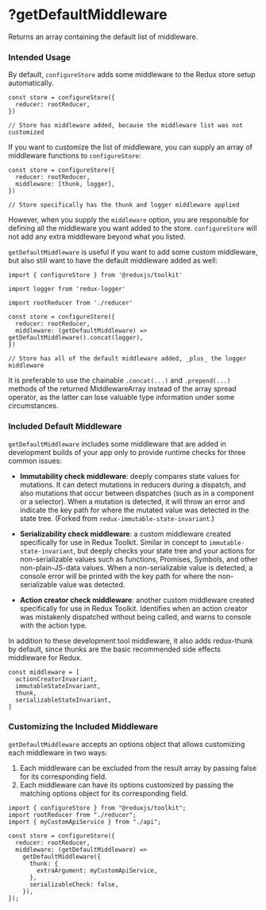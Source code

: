 # ?getDefaultMiddleware

Returns an array containing the default list of middleware.

### Intended Usage

By default, `configureStore` adds some middleware to the Redux store setup automatically.

~~~
const store = configureStore({
  reducer: rootReducer,
})

// Store has middleware added, because the middleware list was not customized
~~~

If you want to customize the list of middleware, you can supply an array of middleware functions to `configureStore`:

~~~
const store = configureStore({
  reducer: rootReducer,
  middleware: [thunk, logger],
})

// Store specifically has the thunk and logger middleware applied
~~~

However, when you supply the `middleware` option, you are responsible for defining all the middleware you want added to the store. `configureStore` will not add any extra middleware beyond what you listed.

`getDefaultMiddleware` is useful if you want to add some custom middleware, but also still want to have the default middleware added as well:

~~~
import { configureStore } from '@reduxjs/toolkit'

import logger from 'redux-logger'

import rootReducer from './reducer'

const store = configureStore({
  reducer: rootReducer,
  middleware: (getDefaultMiddleware) => getDefaultMiddleware().concat(logger),
})

// Store has all of the default middleware added, _plus_ the logger middleware
~~~

It is preferable to use the chainable `.concat(...)` and `.prepend(...)` methods of the returned MiddlewareArray instead of the array spread operator, as the latter can lose valuable type information under some circumstances.

### Included Default Middleware

`getDefaultMiddleware` includes some middleware that are added in development builds of your app only to provide runtime checks for three common issues:

* __Immutability check middleware__: deeply compares state values for mutations. It can detect mutations in reducers during a dispatch, and also mutations that occur between dispatches (such as in a component or a selector). When a mutation is detected, it will throw an error and indicate the key path for where the mutated value was detected in the state tree. (Forked from `redux-immutable-state-invariant`.)

* __Serializability check middleware__: a custom middleware created specifically for use in Redux Toolkit. Similar in concept to `immutable-state-invariant`, but deeply checks your state tree and your actions for non-serializable values such as functions, Promises, Symbols, and other non-plain-JS-data values. When a non-serializable value is detected, a console error will be printed with the key path for where the non-serializable value was detected.

* __Action creator check middleware__: another custom middleware created specifically for use in Redux Toolkit. Identifies when an action creator was mistakenly dispatched without being called, and warns to console with the action type.

In addition to these development tool middleware, it also adds redux-thunk by default, since thunks are the basic recommended side effects middleware for Redux.

~~~
const middleware = [
  actionCreatorInvariant,
  immutableStateInvariant,
  thunk,
  serializableStateInvariant,
]
~~~

### Customizing the Included Middleware

`getDefaultMiddleware` accepts an options object that allows customizing each middleware in two ways:

1. Each middleware can be excluded from the result array by passing false for its corresponding field.
2. Each middleware can have its options customized by passing the matching options object for its corresponding field.

~~~
import { configureStore } from "@reduxjs/toolkit";
import rootReducer from "./reducer";
import { myCustomApiService } from "./api";

const store = configureStore({
  reducer: rootReducer,
  middleware: (getDefaultMiddleware) =>
    getDefaultMiddleware({
      thunk: {
        extraArgument: myCustomApiService,
      },
      serializableCheck: false,
    }),
});
~~~
